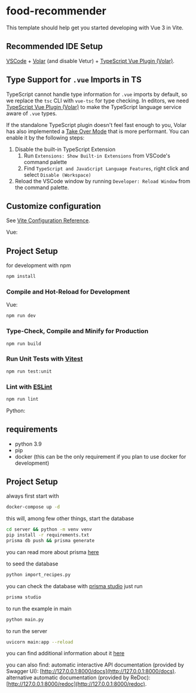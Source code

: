 # food-recommender

This template should help get you started developing with Vue 3 in Vite.

## Recommended IDE Setup

[VSCode](https://code.visualstudio.com/) + [Volar](https://marketplace.visualstudio.com/items?itemName=Vue.volar) (and disable Vetur) + [TypeScript Vue Plugin (Volar)](https://marketplace.visualstudio.com/items?itemName=Vue.vscode-typescript-vue-plugin).

## Type Support for `.vue` Imports in TS

TypeScript cannot handle type information for `.vue` imports by default, so we replace the `tsc` CLI with `vue-tsc` for type checking. In editors, we need [TypeScript Vue Plugin (Volar)](https://marketplace.visualstudio.com/items?itemName=Vue.vscode-typescript-vue-plugin) to make the TypeScript language service aware of `.vue` types.

If the standalone TypeScript plugin doesn't feel fast enough to you, Volar has also implemented a [Take Over Mode](https://github.com/johnsoncodehk/volar/discussions/471#discussioncomment-1361669) that is more performant. You can enable it by the following steps:

1. Disable the built-in TypeScript Extension
   1. Run `Extensions: Show Built-in Extensions` from VSCode's command palette
   2. Find `TypeScript and JavaScript Language Features`, right click and select `Disable (Workspace)`
2. Reload the VSCode window by running `Developer: Reload Window` from the command palette.

## Customize configuration

See [Vite Configuration Reference](https://vitejs.dev/config/).

Vue:
## Project Setup

for development with npm
```sh
npm install
```

### Compile and Hot-Reload for Development

Vue:

```sh
npm run dev
```

### Type-Check, Compile and Minify for Production

```sh
npm run build
```

### Run Unit Tests with [Vitest](https://vitest.dev/)

```sh
npm run test:unit
```

### Lint with [ESLint](https://eslint.org/)

```sh
npm run lint
```
Python:
## requirements
- python 3.9
- pip
- docker (this can be the only requirement if you plan to use docker for development)

## Project Setup
always first start with 
```sh
docker-compose up -d
```
this will, among few other things, start the database

```sh
cd server && python -m venv venv
pip install -r requirements.txt
prisma db push && prisma generate
```
you can read more about prisma [here](https://prisma-client-py.readthedocs.io/en/stable/getting_started/setup/)

to seed the database
```sh
python import_recipes.py
```
you can check the database with [prisma studio](https://www.prisma.io/studio)
just run
```sh
prisma studio
```
to run the example in main
```sh
python main.py
```

to run the server
```sh
uvicorn main:app --reload
```

you can find additional information about it [here](https://fastapi.tiangolo.com/tutorial/first-steps/)

you can also find: 
automatic interactive API documentation (provided by Swagger UI): [http://127.0.0.1:8000/docs](http://127.0.0.1:8000/docs).
alternative automatic documentation (provided by ReDoc): [http://127.0.0.1:8000/redoc](http://127.0.0.1:8000/redoc).

